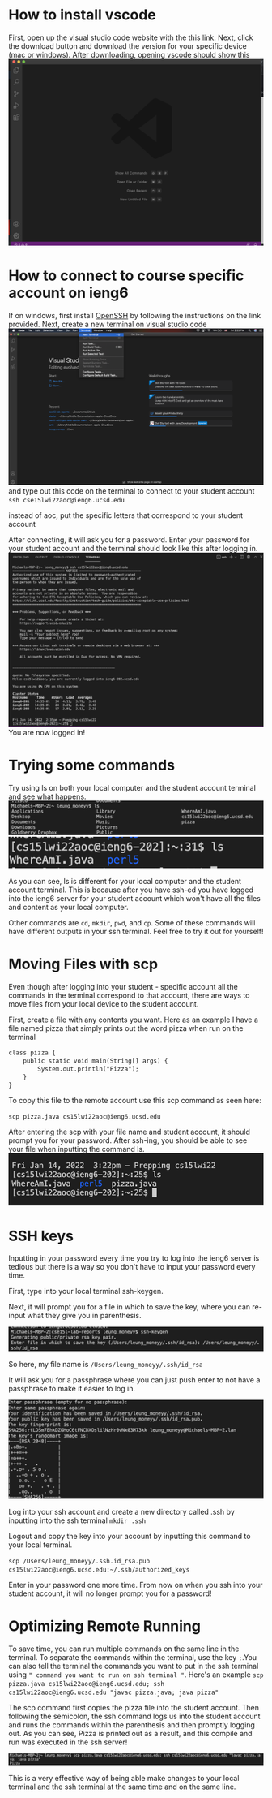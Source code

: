 # How to install vscode

First, open up the visual studio code website with the this [link](https://code.visualstudio.com/).
Next, click the download button and download the version for your specific device (mac or windows).
After downloading, opening vscode should show this ![image](vscode.png)

# How to connect to course specific account on ieng6

If on windows, first install [OpenSSH](https://docs.microsoft.com/en-us/windows-server/administration/openssh/openssh_install_firstuse) by following the instructions on the link provided. Next, create a new terminal on visual studio code ![image](Newterminal.png) and type out this code on the terminal to connect to your student account `ssh cse15lwi22aoc@ieng6.ucsd.edu`

instead of aoc, put the specific letters that correspond to your student account

After connecting, it will ask you for a password. Enter your password for your student account and the terminal should look like this after logging in. ![image](loggingintossh.png) 
You are now logged in!

# Trying some commands

Try using ls on both your local computer and the student account terminal and see what happens. ![image](ls.png) ![image](lsonssh.png)

As you can see, ls is different for your local computer and the student account terminal. This is because after you have ssh-ed you have logged into the ieng6 server for your student account which won't have all the files and content as your local computer. 

Other commands are `cd`, `mkdir`, `pwd`, and `cp`. Some of these commands will have different outputs in your ssh terminal. Feel free to try it out for yourself!

# Moving Files with scp

Even though after logging into your student - specific account all the commands in the terminal correspond to that account, there are ways to move files from your local device to the student account.

First, create a file with any contents you want. Here as an example I have a file named pizza that simply prints out the word pizza when run on the terminal
```
class pizza {
    public static void main(String[] args) {
        System.out.println("Pizza");
    }
}
```

 To copy this file to the remote account use this scp command as seen here: 

`scp pizza.java cs15lwi22aoc@ieng6.ucsd.edu`

After entering the scp with your file name and student account, it should prompt you for your password. After ssh-ing, you should be able to see your file when inputting the command ls. ![image](pizzals.png)

# SSH keys

Inputting in your password every time you try to log into the ieng6 server is tedious but there is a way so you don't have to input your password every time. 

First, type into your local terminal ssh-keygen. 

Next, it will prompt you for a file in which to save the key, where you can re-input what they give you in parenthesis. 

![image](sshkeygen.png)

So here, my file name is `/Users/leung_moneyy/.ssh/id_rsa`

It will ask you for a passphrase where you can just push enter to not have a passphrase to make it easier to log in. 

![image](key.png)

Log into your ssh account and create a new directory called .ssh by inputting into the ssh terminal
`mkdir .ssh`

Logout and copy the key into your account by inputting this command to your local terminal. 

`scp /Users/leung_moneyy/.ssh.id_rsa.pub cs15lwi22aoc@ieng6.ucsd.edu:~/.ssh/authorized_keys`

Enter in your password one more time. From now on when you ssh into your student account, it will no longer prompt you for a password!

# Optimizing Remote Running

To save time, you can run multiple commands on the same line in the terminal. To separate the commands within the terminal, use the key `;`.You can also tell the terminal the commands you want to put in the ssh terminal using 
`" command you want to run on ssh terminal "`. 
Here's an example
`scp pizza.java cs15lwi22aoc@ieng6.ucsd.edu; ssh cs15lwi22aoc@ieng6.ucsd.edu "javac pizza.java; java pizza"`


The scp command first copies the  pizza file into the student account. Then following the semicolon, the ssh command logs us into the student account and runs the commands within the parenthesis and then promptly logging out. As you can see, Pizza is printed out as a result, and this compile and run was executed in the ssh server!

![image](optimizing.png)

This is a very effective way of being able make changes to your local terminal and the ssh terminal at the same time and on the same line. 


